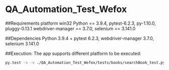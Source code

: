 # QA_Automation_Test_Wefox

##Requirements
platform win32 
Python == 3.9.4, pytest-6.2.3, py-1.10.0, pluggy-0.13.1
webdriver-manager == 3.7.0,
selenium == 3.141.0

##Dependencies
Python 3.9.4 + pytest 6.2.3, webdriver-manager 3.7.0, selenium 3.141.0

##Execution:
The app supports different platform to be executed:

```sh
py.test -s -v ./QA_Automation_Test_Wefox/tests/books/searchBook_test.py --browser chrome --titleToSearch 'Programming JavaScript Applications' --baseUrl 'https://demoqa.com/books' 
```
 
